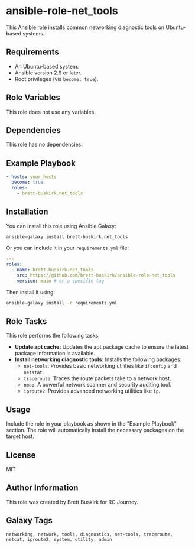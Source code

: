 # ansible-role-net_tools

This Ansible role installs common networking diagnostic tools on Ubuntu-based systems.

## Requirements

* An Ubuntu-based system.
* Ansible version 2.9 or later.
* Root privileges (via `become: true`).

## Role Variables

This role does not use any variables.

## Dependencies

This role has no dependencies.

## Example Playbook

```yaml
- hosts: your_hosts
  become: true
  roles:
    - brett-buskirk.net_tools
```

## Installation

You can install this role using Ansible Galaxy:

```bash
ansible-galaxy install brett-buskirk.net_tools
```

Or you can include it in your `requirements.yml` file:

```yaml
---
roles:
  - name: brett-buskirk.net_tools
    src: https://github.com/brett-buskirk/ansible-role-net_tools
    version: main # or a specific tag
```

Then install it using:

```bash
ansible-galaxy install -r requirements.yml
```

## Role Tasks

This role performs the following tasks:

* **Update apt cache:** Updates the apt package cache to ensure the latest package information is available.
* **Install networking diagnostic tools:** Installs the following packages:
  * `net-tools`: Provides basic networking utilities like `ifconfig` and `netstat`.
  * `traceroute`: Traces the route packets take to a network host.
  * `nmap`: A powerful network scanner and security auditing tool.
  * `iproute2`: Provides advanced networking utilities like `ip`.

## Usage

Include the role in your playbook as shown in the "Example Playbook" section. The role will automatically install the necessary packages on the target host.

## License

MIT

## Author Information

This role was created by Brett Buskirk for RC Journey.

## Galaxy Tags

```
networking, network, tools, diagnostics, net-tools, traceroute, netcat, iproute2, system, utility, admin
```
